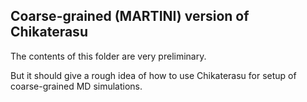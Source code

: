 Coarse-grained (MARTINI) version of Chikaterasu
-----------------------------------------------

The contents of this folder are very preliminary.

But it should give a rough idea of how to use Chikaterasu for setup of coarse-grained MD simulations.
